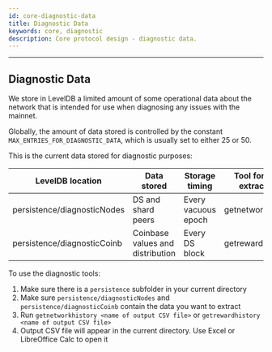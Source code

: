 ```yaml
---
id: core-diagnostic-data
title: Diagnostic Data
keywords: core, diagnostic
description: Core protocol design - diagnostic data.
---
```


---
## Diagnostic Data

We store in LevelDB a limited amount of some operational data about the network that is intended for use when diagnosing any issues with the mainnet.

Globally, the amount of data stored is controlled by the constant `MAX_ENTRIES_FOR_DIAGNOSTIC_DATA`, which is usually set to either 25 or 50.

This is the current data stored for diagnostic purposes:

|LevelDB location           |Data stored                     |Storage timing     |Tool for data extraction|
|---------------------------|--------------------------------|-------------------|------------------------|
|persistence/diagnosticNodes|DS and shard peers              |Every vacuous epoch|getnetworkhistory       |
|persistence/diagnosticCoinb|Coinbase values and distribution|Every DS block     |getrewardhistory        |

To use the diagnostic tools:

1. Make sure there is a `persistence` subfolder in your current directory
1. Make sure `persistence/diagnosticNodes` and `persistence/diagnosticCoinb` contain the data you want to extract
1. Run `getnetworkhistory <name of output CSV file>` or `getrewardhistory <name of output CSV file>`
1. Output CSV file will appear in the current directory. Use Excel or LibreOffice Calc to open it